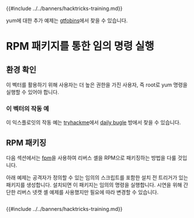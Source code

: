 {{#include ../../banners/hacktricks-training.md}}

yum에 대한 추가 예제는 [gtfobins](https://gtfobins.github.io/gtfobins/yum/)에서 찾을 수 있습니다.

# RPM 패키지를 통한 임의 명령 실행

## 환경 확인

이 벡터를 활용하기 위해 사용자는 더 높은 권한을 가진 사용자, 즉 root로 yum 명령을 실행할 수 있어야 합니다.

### 이 벡터의 작동 예

이 익스플로잇의 작동 예는 [tryhackme](https://tryhackme.com)에서 [daily bugle](https://tryhackme.com/room/dailybugle) 방에서 찾을 수 있습니다.

## RPM 패키징

다음 섹션에서는 [fpm](https://github.com/jordansissel/fpm)을 사용하여 리버스 셸을 RPM으로 패키징하는 방법을 다룰 것입니다.

아래 예제는 공격자가 정의할 수 있는 임의의 스크립트를 포함한 설치 전 트리거가 있는 패키지를 생성합니다. 설치되면 이 패키지는 임의의 명령을 실행합니다. 시연을 위해 간단한 리버스 넷캣 셸 예제를 사용했지만 필요에 따라 변경할 수 있습니다.
```text

```
{{#include ../../banners/hacktricks-training.md}}
